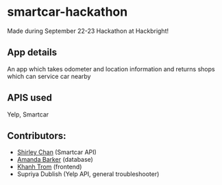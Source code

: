 # smartcar-hackathon
Made during September 22-23 Hackathon at Hackbright!

## App details
An app which takes odometer and location information and returns shops which can service car nearby

## APIS used
Yelp, Smartcar

## Contributors: 
* [Shirley Chan](https://github.com/shirleyilenechan) (Smartcar API)
* [Amanda Barker](https://github.com/agbarker) (database)
* [Khanh Trom](https://github.com/tutitran) (frontend)
* Supriya Dublish (Yelp API, general troubleshooter)
